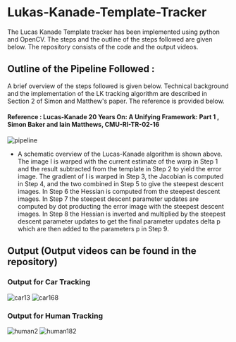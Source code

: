 # Lukas-Kanade-Template-Tracker

The Lucas Kanade Template tracker has been implemented using python and OpenCV. The steps and the outline of the steps followed are given below. The repository consists of the code and the output videos. 

## Outline of the Pipeline Followed : 
A brief overview of the steps followed is given below. Technical background and the implementation of the LK tracking algorithm are described in Section 2 of Simon and Matthew's paper. The reference is provided below. 

#### Reference : Lucas-Kanade 20 Years On: A Unifying Framework: Part 1 , Simon Baker and Iain Matthews, CMU-RI-TR-02-16

![pipeline](https://user-images.githubusercontent.com/48079888/61176866-43a3da80-a596-11e9-8c06-0396a159a1f2.JPG)


-  A schematic overview of the Lucas-Kanade algorithm is shown above. The image I is warped with the
   current estimate of the warp in Step 1 and the result subtracted from the template in Step 2 to yield the error
   image. The gradient of I is warped in Step 3, the Jacobian is computed in Step 4, and the two combined
   in Step 5 to give the steepest descent images. In Step 6 the Hessian is computed from the steepest descent
   images. In Step 7 the steepest descent parameter updates are computed by dot producting the error image
   with the steepest descent images. In Step 8 the Hessian is inverted and multiplied by the steepest descent
   parameter updates to get the final parameter updates delta p which are then added to the parameters p in Step 9.
   
 ## Output (Output videos can be found in the repository)
 
### Output for Car Tracking 
![car13](https://user-images.githubusercontent.com/48079888/61176916-24597d00-a597-11e9-8f1d-6944d5e8d4f5.jpg)
![car168](https://user-images.githubusercontent.com/48079888/61176918-29b6c780-a597-11e9-8e87-15cd7c5c06a5.jpg)
### Output for Human Tracking
![human2](https://user-images.githubusercontent.com/48079888/61176920-33d8c600-a597-11e9-92d2-f5c2f1b78c82.jpg)
![human182](https://user-images.githubusercontent.com/48079888/61176923-3a673d80-a597-11e9-823b-138a055cf868.jpg)
